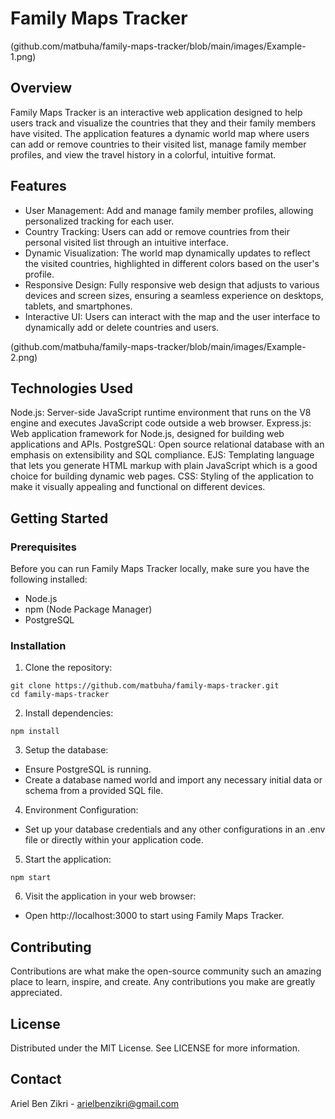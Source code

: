 # Family Maps Tracker

(github.com/matbuha/family-maps-tracker/blob/main/images/Example-1.png)

## Overview
Family Maps Tracker is an interactive web application designed to help users track and visualize the countries that they and their family members have visited. The application features a dynamic world map where users can add or remove countries to their visited list, manage family member profiles, and view the travel history in a colorful, intuitive format.

## Features
- User Management: Add and manage family member profiles, allowing personalized tracking for each user.
- Country Tracking: Users can add or remove countries from their personal visited list through an intuitive interface.
- Dynamic Visualization: The world map dynamically updates to reflect the visited countries, highlighted in different colors based on the user's profile.
- Responsive Design: Fully responsive web design that adjusts to various devices and screen sizes, ensuring a seamless experience on desktops, tablets, and smartphones.
- Interactive UI: Users can interact with the map and the user interface to dynamically add or delete countries and users.

(github.com/matbuha/family-maps-tracker/blob/main/images/Example-2.png)

## Technologies Used
Node.js: Server-side JavaScript runtime environment that runs on the V8 engine and executes JavaScript code outside a web browser.
Express.js: Web application framework for Node.js, designed for building web applications and APIs.
PostgreSQL: Open source relational database with an emphasis on extensibility and SQL compliance.
EJS: Templating language that lets you generate HTML markup with plain JavaScript which is a good choice for building dynamic web pages.
CSS: Styling of the application to make it visually appealing and functional on different devices.

## Getting Started
### Prerequisites
Before you can run Family Maps Tracker locally, make sure you have the following installed:

- Node.js
- npm (Node Package Manager)
- PostgreSQL

### Installation
1. Clone the repository:
```
git clone https://github.com/matbuha/family-maps-tracker.git
cd family-maps-tracker
```

2. Install dependencies:
```
npm install
```

3. Setup the database:
- Ensure PostgreSQL is running.
- Create a database named world and import any necessary initial data or schema from a provided SQL file.

4. Environment Configuration:
- Set up your database credentials and any other configurations in an .env file or directly within your application code.

5. Start the application:
```
npm start
```

6. Visit the application in your web browser:
- Open http://localhost:3000 to start using Family Maps Tracker.

## Contributing
Contributions are what make the open-source community such an amazing place to learn, inspire, and create. Any contributions you make are greatly appreciated.

## License
Distributed under the MIT License. See LICENSE for more information.

## Contact
Ariel Ben Zikri - arielbenzikri@gmail.com
